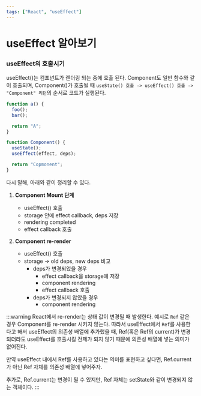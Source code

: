 ```yaml
---
tags: ["React", "useEffect"]
---
```


# useEffect 알아보기

<Tags />

### useEffect의 호출시기

useEffect()는 컴포넌트가 렌더링 되는 중에 호출 된다.
Component도 일반 함수와 같이 호출되며, Component()가 호출될 때 `useState() 호출 -> useEffect() 호출 -> "Component" 리턴`의 순서로 코드가 실행된다.

```js
function a() {
  foo();
  bar();

  return "A";
}

function Component() {
  useState();
  useEffect(effect, deps);

  return "Copmonent";
}
```

다시 말해, 아래와 같이 정리할 수 있다.

1. **Component Mount 단계**

   - useEffect() 호출
   - storage 안에 effect callback, deps 저장
   - rendering completed
   - effect callback 호출

2. **Component re-render**

   - useEffect() 호출
   - storage -> old deps, new deps 비교
     - deps가 변경되었을 경우
       - effect callback을 storage에 저장
       - component rendering
       - effect callback 호출
     - deps가 변경되지 않았을 경우
       - component rendering

:::warning
React에서 re-render는 상태 값이 변경될 때 발생한다.
예시로 `Ref` 같은 경우 Component를 re-render 시키지 않는다.
따라서 useEffect에서 `Ref`를 사용한다고 해서 useEffect의 의존성 배열에 추가했을 때, Ref(혹은 Ref의 current)가 변경되더라도 useEffect를 호출시킬 전제가 되지 않기 때문에 의존성 배열에 넣는 의미가 없어진다.

만약 useEffect 내에서 Ref를 사용하고 있다는 의미를 표현하고 싶다면, Ref.current가 아닌 Ref 자체를 의존성 배열에 넣어주자.

추가로, Ref.current는 변경이 될 수 있지만, Ref 자체는 setState와 같이 변경되지 않는 객체이다.
:::
